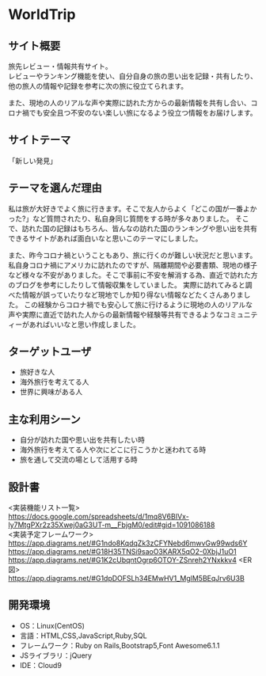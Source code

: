 # WorldTrip

## サイト概要
旅先レビュー・情報共有サイト。  
レビューやランキング機能を使い、自分自身の旅の思い出を記録・共有したり、他の旅人の情報や記録を参考に次の旅に役立てられます。

また、現地の人のリアルな声や実際に訪れた方からの最新情報を共有し合い、コロナ禍でも安全且つ不安のない楽しい旅になるよう役立つ情報をお届けします。

## サイトテーマ
「新しい発見」

## テーマを選んだ理由
私は旅が大好きでよく旅に行きます。そこで友人からよく「どこの国が一番よかった?」など質問されたり、私自身同じ質問をする時が多々ありました。
そこで、訪れた国の記録はもちろん、皆んなの訪れた国のランキングや思い出を共有できるサイトがあれば面白いなと思いこのテーマにしました。

また、昨今コロナ禍ということもあり、旅に行くのが難しい状況だと思います。
私自身コロナ禍にアメリカに訪れたのですが、隔離期間や必要書類、現地の様子など様々な不安がありました。そこで事前に不安を解消する為、直近で訪れた方のブログを参考にしたりして情報収集をしていました。
実際に訪れてみると調べた情報が誤っていたりなど現地でしか知り得ない情報などたくさんありました。
この経験からコロナ禍でも安心して旅に行けるように現地の人のリアルな声や実際に直近で訪れた人からの最新情報や経験等共有できるようなコミュニティーがあればいいなと思い作成しました。

## ターゲットユーザ
- 旅好きな人
- 海外旅行を考えてる人
- 世界に興味がある人

## 主な利用シーン
- 自分が訪れた国や思い出を共有したい時
- 海外旅行を考えてる人や次にどこに行こうかと迷われてる時
- 旅を通して交流の場として活用する時

## 設計書
<実装機能リスト一覧>
https://docs.google.com/spreadsheets/d/1mq8V6BIVx-ly7MtgPXr2z35Xwej0aG3UT-m__FbjgM0/edit#gid=1091086188  
<実装予定フレームワーク>  
https://app.diagrams.net/#G1ndo8KqdqZk3zCFYNebd6mwvGw99wds6Y
https://app.diagrams.net/#G18H35TNSi9saoO3KARX5qO2-0XbjJ1uO1
<UI Flows>
https://app.diagrams.net/#G1K2cUbqntOgrp6OTOY-ZSnreh2YNxkkv4
<ER図>
https://app.diagrams.net/#G1dpDOFSLh34EMwHV1_MglM5BEqJrv6U3B

## 開発環境
- OS：Linux(CentOS)
- 言語：HTML,CSS,JavaScript,Ruby,SQL
- フレームワーク：Ruby on Rails,Bootstrap5,Font Awesome6.1.1
- JSライブラリ：jQuery
- IDE：Cloud9
